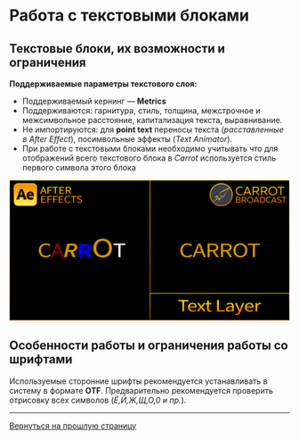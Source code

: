 # Работа с текстовыми блоками

## Текстовые блоки, их возможности и ограничения

   **Поддерживаемые параметры текстового слоя:**
   - Поддерживаемый кернинг — **Metrics**
   - Поддерживаются: гарнитура, стиль, толщина, межстрочное и межсимвольное расстояние, капитализация текста, выравнивание.
   - Не импортируются: для **point text** переносы текста (*расставленные в After Effect*), посимвольные эффекты (*Text Animator*).
   - При работе с текстовыми блоками необходимо учитывать что для отображений всего текстового блока в *Carrot* используется стиль первого символа этого блока

   ![AE_Carrot_Text Layer](_images/image17.png "AE_Carrot_Text Layer")

## Особенности работы и ограничения работы со шрифтами

Используемые сторонние шрифты рекомендуется устанавливать в систему в формате **OTF**. Предварительно рекомендуется проверить отрисовку всех символов (*Ё,Й,Ж,Щ,О,0 и пр.*).

---

[Вернуться на прошлую страницу](user-guide.md)